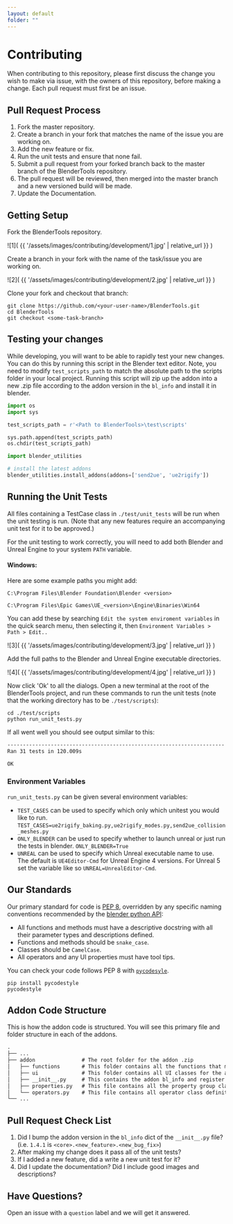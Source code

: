 ```yaml
---
layout: default
folder: ""
---
```


# Contributing
When contributing to this repository, please first discuss the change you wish to make via issue,
with the owners of this repository, before making a change. Each pull request must first be an issue.

## Pull Request Process
1. Fork the master repository.
2. Create a branch in your fork that matches the name of the issue you are working on.
3. Add the new feature or fix.
4. Run the unit tests and ensure that none fail.
5. Submit a pull request from your forked branch back to the master branch of the BlenderTools repository.
6. The pull request will be reviewed, then merged into the master branch and a new versioned build will be made.
7. Update the Documentation.


## Getting Setup
Fork the BlenderTools repository.

![1]( {{ '/assets/images/contributing/development/1.jpg' | relative_url }} )

Create a branch in your fork with the name of the task/issue you are working on.

![2]( {{ '/assets/images/contributing/development/2.jpg' | relative_url }} )

Clone your fork and checkout that branch:

    git clone https://github.com/<your-user-name>/BlenderTools.git
    cd BlenderTools
    git checkout <some-task-branch>

## Testing your changes
While developing, you will want to be able to rapidly test your new changes. You can do this by running this script in the Blender text editor.
Note, you need to modify `test_scripts_path` to match the absolute path to the scripts folder in your local project. Running this script will zip
up the addon into a new .zip file according to the addon version in the `bl_info` and install it in blender.

```python
import os
import sys

test_scripts_path = r'<Path to BlenderTools>\test\scripts'

sys.path.append(test_scripts_path)
os.chdir(test_scripts_path)

import blender_utilities

# install the latest addons
blender_utilities.install_addons(addons=['send2ue', 'ue2rigify'])
```

## Running the Unit Tests
All files containing a TestCase class in `./test/unit_tests` will be run when the unit testing is run. (Note that any new features require an accompanying unit test for it to be approved.)

For the unit testing to work correctly, you will need to add both Blender and Unreal Engine to your system `PATH` variable.

#### Windows:
Here are some example paths you might add:

`C:\Program Files\Blender Foundation\Blender <version>`

`C:\Program Files\Epic Games\UE_<version>\Engine\Binaries\Win64`

You can add these by searching `Edit the system enviroment variables` in the quick search menu, then selecting it, then  `Environment Variables > Path > Edit..`

![3]( {{ '/assets/images/contributing/development/3.jpg' | relative_url }} )

Add the full paths to the Blender and Unreal Engine executable directories.

![4]( {{ '/assets/images/contributing/development/4.jpg' | relative_url }} )

Now click 'Ok' to all the dialogs. Open a new terminal at the root of the BlenderTools project, and run these commands to run the unit tests (note that the working directory has to be `./test/scripts`):

    cd ./test/scripts
    python run_unit_tests.py

If all went well you should see output similar to this:

```txt
----------------------------------------------------------------------
Ran 31 tests in 120.009s

OK
```



### Environment Variables
`run_unit_tests.py` can be given several environment variables:
* `TEST_CASES` can be used to specify which only which unitest you would like to run. `TEST_CASES=ue2rigify_baking.py,ue2rigify_modes.py,send2ue_collision_meshes.py`
* `ONLY_BLENDER` can be used to specify whether to launch unreal or just run the tests in blender. `ONLY_BLENDER=True`
* `UNREAL` can be used to specify which Unreal executable name to use. The default is `UE4Editor-Cmd` for Unreal Engine 4 versions. For Unreal 5 set the variable like so `UNREAL=UnrealEditor-Cmd`.

## Our Standards
Our primary standard for code is [PEP 8](https://www.python.org/dev/peps/pep-0008/), overridden by any specific naming conventions recommended by the [blender python API](https://docs.blender.org/api/current/index.html):

* All functions and methods must have a descriptive docstring with all their parameter types and descriptions defined.
* Functions and methods should be `snake_case`.
* Classes should be `CamelCase`.
* All operators and any UI properties must have tool tips.

You can check your code follows PEP 8 with [`pycodesyle`](https://pycodestyle.pycqa.org/en/latest/).

    pip install pycodestyle
    pycodestyle

## Addon Code Structure

This is how the addon code is structured. You will see this primary file and folder structure in each of the addons.


```txt
.
├── ...
├── addon               # The root folder for the addon .zip
│   ├── functions       # This folder contains all the functions that make up the addon core logic.
│   ├── ui              # This folder contains all UI classes for the addon.
│   ├── __init__.py     # This contains the addon bl_info and register and unregister calls for all property groups, operators, and app handlers.
│   ├── properties.py   # This file contains all the property group class definitions for the addon. All Addon properties should live in here.
│   └── operators.py    # This file contains all operator class definitions. This serves as the entry point to all logic that lives in the functions module.
└── ...
```


## Pull Request Check List
1. Did I bump the addon version in the `bl_info` dict of the `__init__.py` file? (i.e. `1.4.1` is `<core>.<new_feature>.<new_bug_fix>`)
2. After making my change does it pass all of the unit tests?
3. If I added a new feature, did a write a new unit test for it?
4. Did I update the documentation? Did I include good images and descriptions?


## Have Questions?

Open an issue with a `question` label and we will get it answered.
